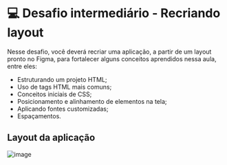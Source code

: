 # 💻 Desafio intermediário - Recriando layout

Nesse desafio, você deverá recriar uma aplicação, a partir de um layout pronto no Figma, para fortalecer alguns conceitos aprendidos nessa aula, entre eles:

- Estruturando um projeto HTML;
- Uso de tags HTML mais comuns;
- Conceitos iniciais de CSS;
- Posicionamento e alinhamento de elementos na tela;
- Aplicando fontes customizadas;
- Espaçamentos.

## Layout da aplicação
![image](https://github.com/nathaliagiul/css-pageFigma1/assets/20890374/8eedef13-5172-4f8b-a86c-e6b5fd5045d3)



